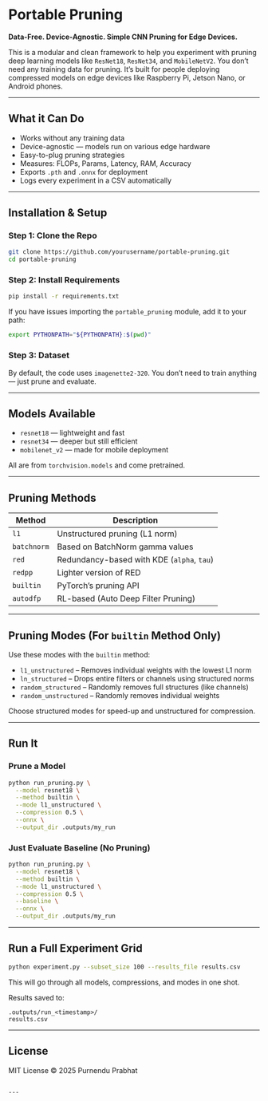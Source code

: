 
# Portable Pruning

**Data-Free. Device-Agnostic. Simple CNN Pruning for Edge Devices.**

This is a modular and clean framework to help you experiment with pruning deep learning models like `ResNet18`, `ResNet34`, and `MobileNetV2`. You don’t need any training data for pruning. It’s built for people deploying compressed models on edge devices like Raspberry Pi, Jetson Nano, or Android phones.

---

## What it Can Do

- Works without any training data  
- Device-agnostic — models run on various edge hardware  
- Easy-to-plug pruning strategies  
- Measures: FLOPs, Params, Latency, RAM, Accuracy  
- Exports `.pth` and `.onnx` for deployment  
- Logs every experiment in a CSV automatically  

---

## Installation & Setup

### Step 1: Clone the Repo

```bash
git clone https://github.com/yourusername/portable-pruning.git
cd portable-pruning
````

### Step 2: Install Requirements

```bash
pip install -r requirements.txt
```

If you have issues importing the `portable_pruning` module, add it to your path:

```bash
export PYTHONPATH="${PYTHONPATH}:$(pwd)"
```

### Step 3: Dataset

By default, the code uses `imagenette2-320`. You don’t need to train anything — just prune and evaluate.

---

## Models Available

* `resnet18` — lightweight and fast
* `resnet34` — deeper but still efficient
* `mobilenet_v2` — made for mobile deployment

All are from `torchvision.models` and come pretrained.

---

## Pruning Methods

| Method      | Description                                |
| ----------- | ------------------------------------------ |
| `l1`        | Unstructured pruning (L1 norm)             |
| `batchnorm` | Based on BatchNorm gamma values            |
| `red`       | Redundancy-based with KDE (`alpha`, `tau`) |
| `redpp`     | Lighter version of RED                     |
| `builtin`   | PyTorch’s pruning API                      |
| `autodfp`   | RL-based (Auto Deep Filter Pruning)        |

---

## Pruning Modes (For `builtin` Method Only)

Use these modes with the `builtin` method:

* `l1_unstructured` – Removes individual weights with the lowest L1 norm
* `ln_structured` – Drops entire filters or channels using structured norms
* `random_structured` – Randomly removes full structures (like channels)
* `random_unstructured` – Randomly removes individual weights

Choose structured modes for speed-up and unstructured for compression.

---

## Run It

### Prune a Model

```bash
python run_pruning.py \
  --model resnet18 \
  --method builtin \
  --mode l1_unstructured \
  --compression 0.5 \
  --onnx \
  --output_dir .outputs/my_run
```

### Just Evaluate Baseline (No Pruning)

```bash
python run_pruning.py \
  --model resnet18 \
  --method builtin \
  --mode l1_unstructured \
  --compression 0.5 \
  --baseline \
  --onnx \
  --output_dir .outputs/my_run
```

---

## Run a Full Experiment Grid

```bash
python experiment.py --subset_size 100 --results_file results.csv
```

This will go through all models, compressions, and modes in one shot.

Results saved to:

```
.outputs/run_<timestamp>/
results.csv
```

---

## License

MIT License © 2025 Purnendu Prabhat

```

---
